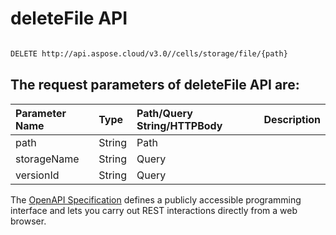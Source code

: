 # **deleteFile API**

 

```bash

DELETE http://api.aspose.cloud/v3.0//cells/storage/file/{path}

```

## The request parameters of **deleteFile** API are: 

| Parameter Name | Type | Path/Query String/HTTPBody | Description | 
| :- | :- | :- |:- | 
|path|String|Path||
|storageName|String|Query||
|versionId|String|Query||


The [OpenAPI Specification](https://reference.aspose.cloud/cells/#/FileController/DeleteFile) defines a publicly accessible programming interface and lets you carry out REST interactions directly from a web browser.


